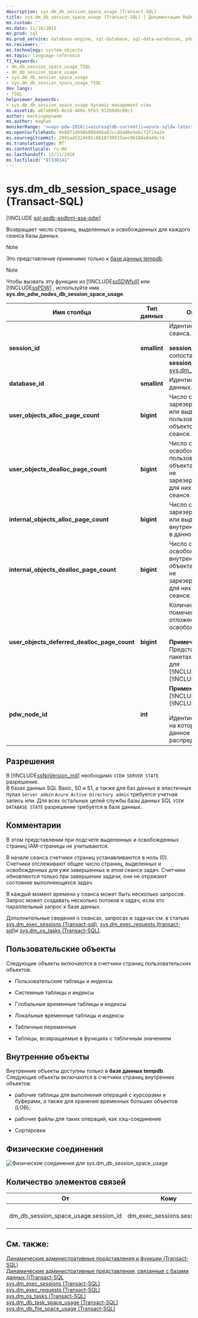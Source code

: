 ```yaml
---
description: sys.dm_db_session_space_usage (Transact-SQL)
title: sys.dm_db_session_space_usage (Transact-SQL) | Документация Майкрософт
ms.custom: ''
ms.date: 11/16/2015
ms.prod: sql
ms.prod_service: database-engine, sql-database, sql-data-warehouse, pdw
ms.reviewer: ''
ms.technology: system-objects
ms.topic: language-reference
f1_keywords:
- dm_db_session_space_usage_TSQL
- dm_db_session_space_usage
- sys.dm_db_session_space_usage
- sys.dm_db_session_space_usage_TSQL
dev_langs:
- TSQL
helpviewer_keywords:
- sys.dm_db_session_space_usage dynamic management view
ms.assetid: a67a6045-8e14-460a-9fe3-912b846c08c1
author: markingmyname
ms.author: maghan
monikerRange: '>=aps-pdw-2016||=azuresqldb-current||=azure-sqldw-latest||>=sql-server-2016||=sqlallproducts-allversions||>=sql-server-linux-2017||=azuresqldb-mi-current'
ms.openlocfilehash: 0e8871d698b008488a87ccdda86e9abc72f24a2e
ms.sourcegitcommit: 2991ad5324601c8618739915aec9b184a8a49c74
ms.translationtype: MT
ms.contentlocale: ru-RU
ms.lasthandoff: 12/11/2020
ms.locfileid: "97330141"
---
```

# <a name="sysdm_db_session_space_usage-transact-sql"></a>sys.dm_db_session_space_usage (Transact-SQL)
[!INCLUDE [sql-asdb-asdbmi-asa-pdw](../../includes/applies-to-version/sql-asdb-asdbmi-asa-pdw.md)]

  Возвращает число страниц, выделенных и освобожденных для каждого сеанса базы данных.  
  
> [!NOTE]  
>  Это представление применимо только к [базе данных tempdb](../../relational-databases/databases/tempdb-database.md).  
  
> [!NOTE]  
>  Чтобы вызвать эту функцию из [!INCLUDE[ssSDWfull](../../includes/sssdwfull-md.md)] или [!INCLUDE[ssPDW](../../includes/sspdw-md.md)] , используйте имя **sys.dm_pdw_nodes_db_session_space_usage**.  
  
|Имя столбца|Тип данных|Описание|  
|-----------------|---------------|-----------------|  
|**session_id**|**smallint**|Идентификатор сеанса.<br /><br /> **session_id** сопоставляется **session_id** в [sys.dm_exec_sessions](../../relational-databases/system-dynamic-management-views/sys-dm-exec-sessions-transact-sql.md).|  
|**database_id**|**smallint**|Идентификатор базы данных.|  
|**user_objects_alloc_page_count**|**bigint**|Число страниц, зарезервированных или выделенных для пользовательских объектов в данном сеансе.|  
|**user_objects_dealloc_page_count**|**bigint**|Число страниц, освобожденных пользовательскими объектами или более не зарезервированных для них в данном сеансе.|  
|**internal_objects_alloc_page_count**|**bigint**|Число страниц, зарезервированных или выделенных для внутренних объектов в данном сеансе.|  
|**internal_objects_dealloc_page_count**|**bigint**|Число страниц, освобожденных внутренними объектами или более не зарезервированных для них в данном сеансе.|  
|**user_objects_deferred_dealloc_page_count**|**bigint**|Количество страниц, помеченных для отложенного освобождения.<br /><br /> **Примечание.** Представлено в пакетах обновления для [!INCLUDE[ssSQL11](../../includes/sssql11-md.md)] и [!INCLUDE[ssSQL14](../../includes/sssql14-md.md)] .|  
|**pdw_node_id**|**int**|**Применимо к**: [!INCLUDE[ssSDWfull](../../includes/sssdwfull-md.md)] , [!INCLUDE[ssPDW](../../includes/sspdw-md.md)]<br /><br /> Идентификатор узла, на котором находится данное распределение.|  
  
## <a name="permissions"></a>Разрешения  

В [!INCLUDE[ssNoVersion_md](../../includes/ssnoversion-md.md)] необходимо `VIEW SERVER STATE` разрешение.   
В базах данных SQL Basic, S0 и S1, а также для баз данных в эластичных пулах `Server admin` `Azure Active Directory admin` требуется учетная запись или. Для всех остальных целей службы базы данных SQL `VIEW DATABASE STATE` разрешение требуется в базе данных.   

## <a name="remarks"></a>Комментарии  
 В этом представлении при подсчете выделенных и освобожденных страниц IAM-страницы не учитываются.  
  
 В начале сеанса счетчики страниц устанавливаются в ноль (0). Счетчики отслеживают общее число страниц, выделенных и освобожденных для уже завершенных в этом сеансе задач. Счетчики обновляются только при завершении задачи; они не отражают состояние выполняющихся задач.  
  
 В каждый момент времени у сеанса может быть несколько запросов. Запрос может создавать несколько потоков и задач, если это параллельный запрос к базе данных.  
  
 Дополнительные сведения о сеансах, запросах и задачах см. в статьях [sys.dm_exec_sessions &#40;Transact-sql&#41;](../../relational-databases/system-dynamic-management-views/sys-dm-exec-sessions-transact-sql.md), [sys.dm_exec_requests &#40;transact-sql&#41;](../../relational-databases/system-dynamic-management-views/sys-dm-exec-requests-transact-sql.md)и [sys.dm_os_tasks &#40;Transact-SQL&#41;](../../relational-databases/system-dynamic-management-views/sys-dm-os-tasks-transact-sql.md).  
  
## <a name="user-objects"></a>Пользовательские объекты  
 Следующие объекты включаются в счетчики страниц пользовательских объектов.  
  
-   Пользовательские таблицы и индексы  
  
-   Системные таблицы и индексы  
  
-   Глобальные временные таблицы и индексы  
  
-   Локальные временные таблицы и индексы  
  
-   Табличные переменные  
  
-   Таблицы, возвращаемые в функциях с табличным значением  
  
## <a name="internal-objects"></a>Внутренние объекты  
 Внутренние объекты доступны только в **базе данных tempdb**. Следующие объекты включаются в счетчики страниц внутренних объектов:  
  
-   рабочие таблицы для выполнения операций с курсорами и буферами, а также для хранения временных больших объектов (LOB);  
  
-   рабочие файлы для таких операций, как хэш-соединение  
  
-   Сортировки  
  
## <a name="physical-joins"></a>Физические соединения  
 ![Физические соединения для sys.dm_db_session_space_usage](../../relational-databases/system-dynamic-management-views/media/join-dm-db-session-space-usage-1.gif "Физические соединения для sys.dm_db_session_space_usage")  
  
## <a name="relationship-cardinalities"></a>Количество элементов связей  
  
|От|Кому|Связь|  
|----------|--------|------------------|  
|dm_db_session_space_usage.session_id|dm_exec_sessions.session_id|"Одна к одной"|  
  
## <a name="see-also"></a>См. также:  
 [Динамические административные представления и функции (Transact-SQL)](~/relational-databases/system-dynamic-management-views/system-dynamic-management-views.md)   
 [Динамические административные представления, связанные с базами данных &#40;&#41;Transact-SQL ](../../relational-databases/system-dynamic-management-views/database-related-dynamic-management-views-transact-sql.md)   
 [sys.dm_exec_sessions (Transact-SQL)](../../relational-databases/system-dynamic-management-views/sys-dm-exec-sessions-transact-sql.md)   
 [sys.dm_exec_requests (Transact-SQL)](../../relational-databases/system-dynamic-management-views/sys-dm-exec-requests-transact-sql.md)   
 [sys.dm_os_tasks &#40;Transact-SQL&#41;](../../relational-databases/system-dynamic-management-views/sys-dm-os-tasks-transact-sql.md)   
 [sys.dm_db_task_space_usage &#40;Transact-SQL&#41;](../../relational-databases/system-dynamic-management-views/sys-dm-db-task-space-usage-transact-sql.md)   
 [sys.dm_db_file_space_usage (Transact-SQL)](../../relational-databases/system-dynamic-management-views/sys-dm-db-file-space-usage-transact-sql.md)  
  
  



